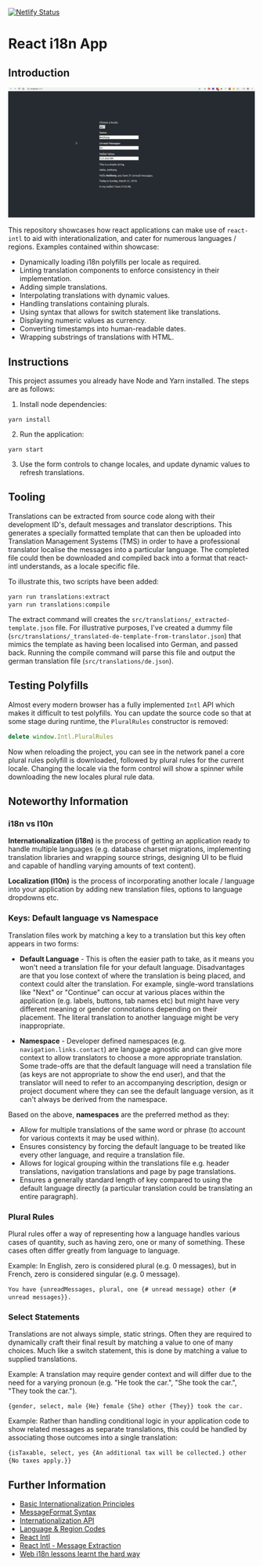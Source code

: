 [![Netlify Status](https://api.netlify.com/api/v1/badges/91c1970c-ef38-44e0-95dd-d7ff054fe1de/deploy-status)](https://app.netlify.com/sites/react-i18n-app/deploys)

# React i18n App

## Introduction
![Demonstration](https://raw.githubusercontent.com/anthonyhastings/react-i18n-app/master/images/react-i18n-app-example.gif)

This repository showcases how react applications can make use of `react-intl` to aid with interationalization, and cater for numerous languages / regions. Examples contained within showcase:
- Dynamically loading i18n polyfills per locale as required.
- Linting translation components to enforce consistency in their implementation.
- Adding simple translations.
- Interpolating translations with dynamic values.
- Handling translations containing plurals.
- Using syntax that allows for switch statement like translations.
- Displaying numeric values as currency.
- Converting timestamps into human-readable dates.
- Wrapping substrings of translations with HTML.

## Instructions
This project assumes you already have Node and Yarn installed. The steps are as follows:

1) Install node dependencies:
```shell
yarn install
```

2) Run the application:
```shell
yarn start
```

3) Use the form controls to change locales, and update dynamic values to refresh translations.

## Tooling
Translations can be extracted from source code along with their development ID's, default messages and translator descriptions. This generates a specially formatted template that can then be uploaded into Translation Management Systems (TMS) in order to have a professional translator localise the messages into a particular language. The completed file could then be downloaded and compiled back into a format that react-intl understands, as a locale specific file.

To illustrate this, two scripts have been added:
```shell
yarn run translations:extract
yarn run translations:compile
```

The extract command will creates the `src/translations/_extracted-template.json` file. For illustrative purposes, I've created a dummy file (`src/translations/_translated-de-template-from-translator.json`) that mimics the template as having been localised into German, and passed back. Running the compile command will parse this file and output the german translation file (`src/translations/de.json`).

## Testing Polyfills
Almost every modern browser has a fully implemented `Intl` API which makes it difficult to test polyfills. You can update the source code so that at some stage during runtime, the `PluralRules` constructor is removed:

```js
delete window.Intl.PluralRules
```

Now when reloading the project, you can see in the network panel a core plural rules polyfill is downloaded, followed by plural rules for the current locale. Changing the locale via the form control will show a spinner while downloading the new locales plural rule data.

## Noteworthy Information

### i18n vs l10n

**Internationalization (i18n)** is the process of getting an application ready to handle multiple languages (e.g. database charset migrations, implementing translation libraries and wrapping source strings, designing UI to be fluid and capable of handling varying amounts of text content).

**Localization (l10n)** is the process of incorporating another locale / language into your application by adding new translation files, options to language dropdowns etc.

### Keys: Default language vs Namespace
Translation files work by matching a key to a translation but this key often appears in two forms:

- **Default Language** - This is often the easier path to take, as it means you won't need a translation file for your default language. Disadvantages are that you lose context of where the translation is being placed, and context could alter the translation. For example, single-word translations like "Next" or "Continue" can occur at various places within the application (e.g. labels, buttons, tab names etc) but might have very different meaning or gender connotations depending on their placement. The literal translation to another language might be very inappropriate.

- **Namespace** - Developer defined namespaces (e.g. `navigation.links.contact`) are language agnostic and can give more context to allow translators to choose a more appropriate translation. Some trade-offs are that the default language will need a translation file (as keys are not appropriate to show the end user), and that the translator will need to refer to an accompanying description, design or project document where they can see the default language version, as it can't always be derived from the namespace.

Based on the above, **namespaces** are the preferred method as they:
- Allow for multiple translations of the same word or phrase (to account for various contexts it may be used within).
- Ensures consistency by forcing the default language to be treated like every other language, and require a translation file.
- Allows for logical grouping within the translations file e.g. header translations, navigation translations and page by page translations.
- Ensures a generally standard length of key compared to using the default language directly (a particular translation could be translating an entire paragraph).

### Plural Rules
Plural rules offer a way of representing how a language handles various cases of quantity, such as having zero, one or many of something. These cases often differ greatly from language to language.

Example: In English, zero is considered plural (e.g. 0 messages), but in French, zero is considered singular (e.g. 0 message).

```
You have {unreadMessages, plural, one {# unread message} other {# unread messages}}.
```

### Select Statements
Translations are not always simple, static strings. Often they are required to dynamically craft their final result by matching a value to one of many choices. Much like a switch statement, this is done by matching a value to supplied translations.

Example: A translation may require gender context and will differ due to the need for a varying pronoun (e.g. "He took the car.", "She took the car.", "They took the car.").

```
{gender, select, male {He} female {She} other {They}} took the car.
```

Example: Rather than handling conditional logic in your application code to show related messages as separate translations, this could be handled by associating those outcomes into a single translation:

```
{isTaxable, select, yes {An additional tax will be collected.} other {No taxes apply.}}
```

## Further Information
- [Basic Internationalization Principles](https://formatjs.io/docs/core-concepts/basic-internationalization-principles/)
- [MessageFormat Syntax](https://formatjs.io/docs/core-concepts/icu-syntax)
- [Internationalization API](https://developer.mozilla.org/en-US/docs/Web/JavaScript/Reference/Global_Objects/Intl)
- [Language & Region Codes](https://unicode-org.github.io/cldr-staging/charts/latest/supplemental/language_plural_rules.html)
- [React Intl](https://formatjs.io/docs/react-intl)
- [React Intl - Message Extraction](https://formatjs.io/docs/getting-started/message-extraction)
- [Web i18n lessons learnt the hard way](https://medium.com/frontmen/web-internationalisation-i18n-lessons-ive-learned-the-hard-way-438a3e157e0)